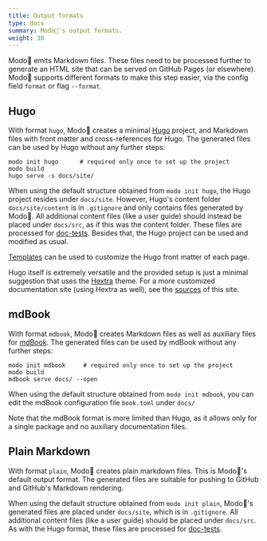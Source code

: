 ```yaml
---
title: Output formats
type: docs
summary: Modo🧯's output formats.
weight: 30
---
```


Modo🧯 emits Markdown files.
These files need to be processed further to generate an HTML site that can be served on GitHub Pages (or elsewhere).
Modo🧯 supports different formats to make this step easier, via the config field `format` or flag `--format`.

## Hugo

With format `hugo`, Modo🧯 creates a minimal [Hugo](https://gohugo.io/) project,
and Markdown files with front matter and cross-references for Hugo.
The generated files can be used by Hugo without any further steps:

```shell {class="no-wrap"}
modo init hugo      # required only once to set up the project
modo build
hugo serve -s docs/site/
```

When using the default structure obtained from `modo init hugo`,
the Hugo project resides under `docs/site`.
However, Hugo's content folder `docs/site/content` is in `.gitignore`
and only contains files generated by Modo🧯.
All additional content files (like a user guide) should instead be placed under `docs/src`, as if this was the content folder.
These files are processed for [doc-tests](../features/doctests).
Besides that, the Hugo project can be used and modified as usual.

[Templates](../features/templates) can be used to customize the Hugo front matter of each page.

Hugo itself is extremely versatile and the provided setup is just
a minimal suggestion that uses the [Hextra](https://imfing.github.io/hextra/) theme.
For a more customized documentation site (using Hextra as well), see the [sources](https://github.com/mlange-42/modo/tree/main/docs) of this site.

## mdBook

With format `mdbook`, Modo🧯 creates Markdown files
as well as auxiliary files for [mdBook](https://github.com/rust-lang/mdBook).
The generated files can be used by mdBook without any further steps:

```shell {class="no-wrap"}
modo init mdbook     # required only once to set up the project
modo build
mdbook serve docs/ --open
```

When using the default structure obtained from `modo init mdbook`,
you can edit the mdBook configuration file `book.toml` under `docs/`

Note that the mdBook format is more limited than Hugo,
as it allows only for a single package and no auxiliary documentation files.

## Plain Markdown

With format `plain`, Modo🧯 creates plain markdown files.
This is Modo🧯's default output format.
The generated files are suitable for pushing to GitHub and GitHub's Markdown rendering.

When using the default structure obtained from `modo init plain`,
Modo🧯's generated files are placed under `docs/site`, which is in `.gitignore`.
All additional content files (like a user guide) should be placed under `docs/src`.
As with the Hugo format, these files are processed for [doc-tests](../features/doctests).
